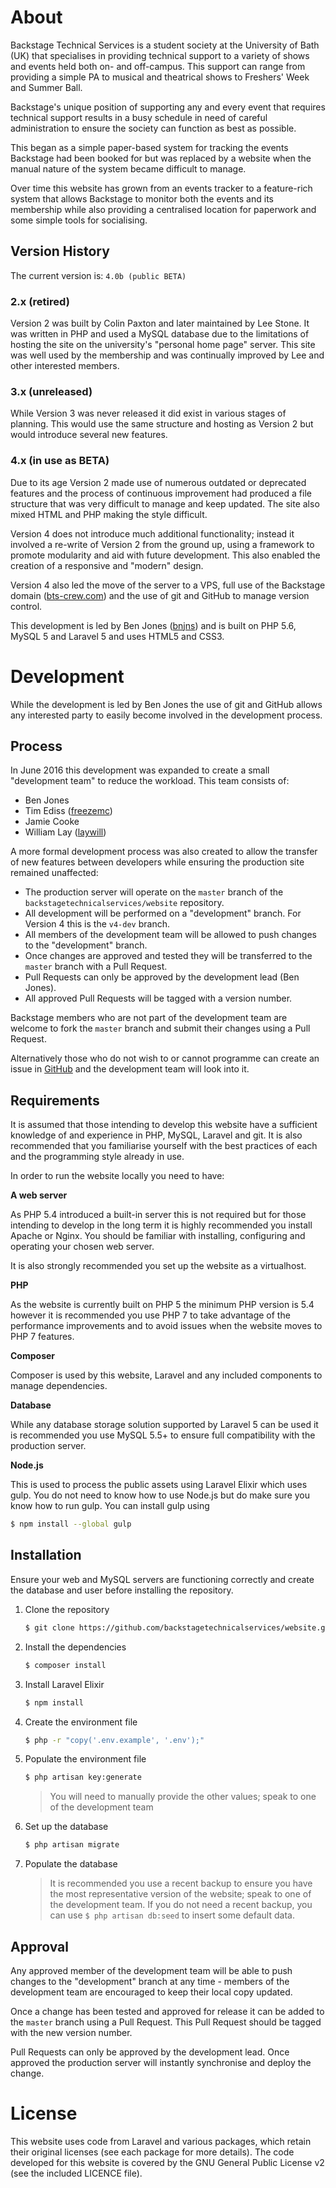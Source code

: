 # About
Backstage Technical Services is a student society at the University of Bath (UK) that specialises in providing technical support to a variety of shows and events held both on- and off-campus. This support can range from providing a simple PA to musical and theatrical shows to Freshers' Week and Summer Ball.

Backstage's unique position of supporting any and every event that requires technical support results in a busy schedule in need of careful administration to ensure the society can function as best as possible.

This began as a simple paper-based system for tracking the events Backstage had been booked for but was replaced by a website when the manual nature of the system became difficult to manage.

Over time this website has grown from an events tracker to a feature-rich system that allows Backstage to monitor both the events and its membership while also providing a centralised location for paperwork and some simple tools for socialising.

## Version History
The current version is: `4.0b (public BETA)`

### 2.x (retired)
Version 2 was built by Colin Paxton and later maintained by Lee Stone. It was written in PHP and used a MySQL database due to the limitations of hosting the site on the university's "personal home page" server. This site was well used by the membership and was continually improved by Lee and other interested members.

### 3.x (unreleased)
While Version 3 was never released it did exist in various stages of planning. This would use the same structure and hosting as Version 2 but would introduce several new features.

### 4.x (in use as BETA)
Due to its age Version 2 made use of numerous outdated or deprecated features and the process of continuous improvement had produced a file structure that was very difficult to manage and keep updated. The site also mixed HTML and PHP making the style difficult.

Version 4 does not introduce much additional functionality; instead it involved a re-write of Version 2 from the ground up, using a framework to promote modularity and aid with future development. This also enabled the creation of a responsive and "modern" design.

Version 4 also led the move of the server to a VPS, full use of the Backstage domain ([bts-crew.com](http://www.bts-crew.com)) and the use of git and GitHub to manage version control.

This development is led by Ben Jones ([bnjns](http://github.com/bnjns)) and is built on PHP 5.6, MySQL 5 and Laravel 5 and uses HTML5 and CSS3.

# Development
While the development is led by Ben Jones the use of git and GitHub allows any interested party to easily become involved in the development process.

## Process
In June 2016 this development was expanded to create a small "development team" to reduce the workload. This team consists of:

* Ben Jones
* Tim Ediss ([freezemc](http://github.com/freezemc))
* Jamie Cooke
* William Lay ([laywill](http://github.com/laywill))

A more formal development process was also created to allow the transfer of new features between developers while ensuring the production site remained unaffected:

* The production server will operate on the `master` branch of the `backstagetechnicalservices/website` repository.
* All development will be performed on a "development" branch. For Version 4 this is the `v4-dev` branch.
* All members of the development team will be allowed to push changes to the "development" branch.
* Once changes are approved and tested they will be transferred to the `master` branch with a Pull Request.
* Pull Requests can only be approved by the development lead (Ben Jones).
* All approved Pull Requests will be tagged with a version number.

Backstage members who are not part of the development team are welcome to fork the `master` branch and submit their changes using a Pull Request.

Alternatively those who do not wish to or cannot programme can create an issue in [GitHub](http://github.com/backstagetechnicalservices/website/issues) and the development team will look into it.

## Requirements
It is assumed that those intending to develop this website have a sufficient knowledge of and experience in PHP, MySQL, Laravel and git. It is also recommended that you familiarise yourself with the best practices of each and the programming style already in use.

In order to run the website locally you need to have:

**A web server**

As PHP 5.4 introduced a built-in server this is not required but for those intending to develop in the long term it is highly recommended you install Apache or Nginx. You should be familiar with installing, configuring and operating your chosen web server.

It is also strongly recommended you set up the website as a virtualhost.

**PHP**

As the website is currently built on PHP 5 the minimum PHP version is 5.4 however it is recommended you use PHP 7 to take advantage of the performance improvements and to avoid issues when the website moves to PHP 7 features.

**Composer**

Composer is used by this website, Laravel and any included components to manage dependencies.

**Database**

While any database storage solution supported by Laravel 5 can be used it is recommended you use MySQL 5.5+ to ensure full compatibility with the production server.

**Node.js**

This is used to process the public assets using Laravel Elixir which uses gulp. You do not need to know how to use Node.js but do make sure you know how to run gulp. You can install gulp using 
```sh
$ npm install --global gulp
```

## Installation
Ensure your web and MySQL servers are functioning correctly and create the database and user before installing the repository.

1. Clone the repository

    ```sh
    $ git clone https://github.com/backstagetechnicalservices/website.git
    ```
2. Install the dependencies

    ```sh
    $ composer install
    ```
3. Install Laravel Elixir

    ```sh
    $ npm install
    ```
4. Create the environment file

    ```sh
    $ php -r "copy('.env.example', '.env');"
    ```
5. Populate the environment file

    ```sh
    $ php artisan key:generate
    ```
    > You will need to manually provide the other values; speak to one of the development team

6. Set up the database

    ```sh
    $ php artisan migrate
    ```
7. Populate the database

    > It is recommended you use a recent backup to ensure you have the most representative version of the website; speak to one of the development team.
    > If you do not need a recent backup, you can use `$ php artisan db:seed` to insert some default data.
    
## Approval
Any approved member of the development team will be able to push changes to the "development" branch at any time - members of the development team are encouraged to keep their local copy updated.

Once a change has been tested and approved for release it can be added to the `master` branch using a Pull Request. This Pull Request should be tagged with the new version number.

Pull Requests can only be approved by the development lead. Once approved the production server will instantly synchronise and deploy the change.

# License
This website uses code from Laravel and various packages, which retain their original licenses (see each package for more details). The code developed for this website is covered by the GNU General Public License v2 (see the included LICENCE file).
